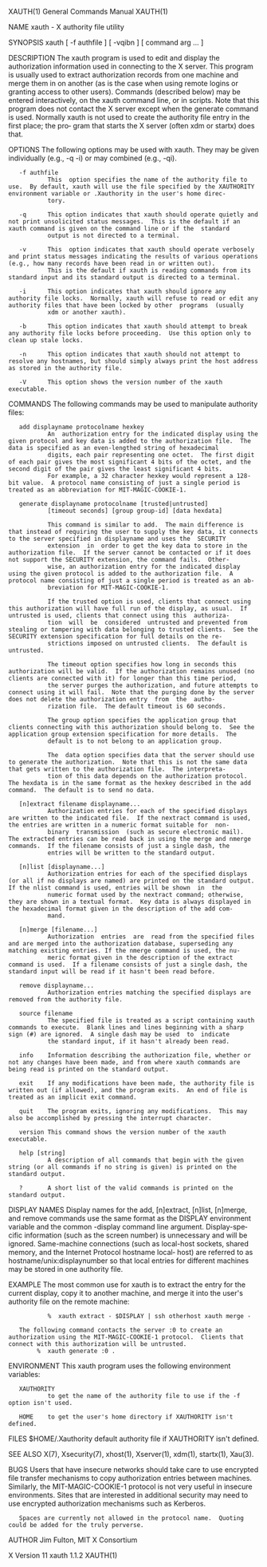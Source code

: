 XAUTH(1)                                                                                  General Commands Manual                                                                                  XAUTH(1)

NAME
       xauth - X authority file utility

SYNOPSIS
       xauth [ -f authfile ] [ -vqibn ] [ command arg ... ]

DESCRIPTION
       The  xauth program is used to edit and display the authorization information used in connecting to the X server.  This program is usually used to extract authorization records from one machine and
       merge them in on another (as is the case when using remote logins or granting access to other users).  Commands (described below) may be entered interactively, on the xauth  command  line,  or  in
       scripts.  Note that this program does not contact the X server except when the generate command is used.  Normally xauth is not used to create the authority file entry in the first place; the pro‐
       gram that starts the X server (often xdm or startx) does that.

OPTIONS
       The following options may be used with xauth.  They may be given individually (e.g., -q -i) or may combined (e.g., -qi).

       -f authfile
               This  option specifies the name of the authority file to use.  By default, xauth will use the file specified by the XAUTHORITY environment variable or .Xauthority in the user's home direc‐
               tory.

       -q      This option indicates that xauth should operate quietly and not print unsolicited status messages.  This is the default if an xauth command is given on the command line or if the  standard
               output is not directed to a terminal.

       -v      This  option indicates that xauth should operate verbosely and print status messages indicating the results of various operations (e.g., how many records have been read in or written out).
               This is the default if xauth is reading commands from its standard input and its standard output is directed to a terminal.

       -i      This option indicates that xauth should ignore any authority file locks.  Normally, xauth will refuse to read or edit any authority files that have been locked by other  programs  (usually
               xdm or another xauth).

       -b      This option indicates that xauth should attempt to break any authority file locks before proceeding.  Use this option only to clean up stale locks.

       -n      This option indicates that xauth should not attempt to resolve any hostnames, but should simply always print the host address as stored in the authority file.

       -V      This option shows the version number of the xauth executable.

COMMANDS
       The following commands may be used to manipulate authority files:

       add displayname protocolname hexkey
               An  authorization entry for the indicated display using the given protocol and key data is added to the authorization file.  The data is specified as an even-lengthed string of hexadecimal
               digits, each pair representing one octet.  The first digit of each pair gives the most significant 4 bits of the octet, and the second digit of the pair gives the least significant 4 bits.
               For example, a 32 character hexkey would represent a 128-bit value.  A protocol name consisting of just a single period is treated as an abbreviation for MIT-MAGIC-COOKIE-1.

       generate displayname protocolname [trusted|untrusted]
               [timeout seconds] [group group-id] [data hexdata]

               This command is similar to add.  The main difference is that instead of requiring the user to supply the key data, it connects to the server specified in displayname and uses the  SECURITY
               extension  in  order to get the key data to store in the authorization file.  If the server cannot be contacted or if it does not support the SECURITY extension, the command fails.  Other‐
               wise, an authorization entry for the indicated display using the given protocol is added to the authorization file.  A protocol name consisting of just a single period is treated as an ab‐
               breviation for MIT-MAGIC-COOKIE-1.

               If the trusted option is used, clients that connect using this authorization will have full run of the display, as usual.  If untrusted is used, clients that connect using this  authoriza‐
               tion  will  be  considered  untrusted and prevented from stealing or tampering with data belonging to trusted clients.  See the SECURITY extension specification for full details on the re‐
               strictions imposed on untrusted clients.  The default is untrusted.

               The timeout option specifies how long in seconds this authorization will be valid.  If the authorization remains unused (no clients are connected with it) for longer than this time period,
               the server purges the authorization, and future attempts to connect using it will fail.  Note that the purging done by the server does not delete the authorization entry  from  the  autho‐
               rization file.  The default timeout is 60 seconds.

               The group option specifies the application group that clients connecting with this authorization should belong to.  See the application group extension specification for more details.  The
               default is to not belong to an application group.

               The  data option specifies data that the server should use to generate the authorization.  Note that this is not the same data that gets written to the authorization file.  The interpreta‐
               tion of this data depends on the authorization protocol.  The hexdata is in the same format as the hexkey described in the add command.  The default is to send no data.

       [n]extract filename displayname...
               Authorization entries for each of the specified displays are written to the indicated file.  If the nextract command is used, the entries are written in a numeric format suitable for  non-
               binary  transmission  (such as secure electronic mail).  The extracted entries can be read back in using the merge and nmerge commands.  If the filename consists of just a single dash, the
               entries will be written to the standard output.

       [n]list [displayname...]
               Authorization entries for each of the specified displays (or all if no displays are named) are printed on the standard output.  If the nlist command is used, entries will be shown  in  the
               numeric format used by the nextract command; otherwise, they are shown in a textual format.  Key data is always displayed in the hexadecimal format given in the description of the add com‐
               mand.

       [n]merge [filename...]
               Authorization  entries  are  read from the specified files and are merged into the authorization database, superseding any matching existing entries. If the nmerge command is used, the nu‐
               meric format given in the description of the extract command is used.  If a filename consists of just a single dash, the standard input will be read if it hasn't been read before.

       remove displayname...
               Authorization entries matching the specified displays are removed from the authority file.

       source filename
               The specified file is treated as a script containing xauth commands to execute.  Blank lines and lines beginning with a sharp sign (#) are ignored.  A single dash may be used  to  indicate
               the standard input, if it hasn't already been read.

       info    Information describing the authorization file, whether or not any changes have been made, and from where xauth commands are being read is printed on the standard output.

       exit    If any modifications have been made, the authority file is written out (if allowed), and the program exits.  An end of file is treated as an implicit exit command.

       quit    The program exits, ignoring any modifications.  This may also be accomplished by pressing the interrupt character.

       version This command shows the version number of the xauth executable.

       help [string]
               A description of all commands that begin with the given string (or all commands if no string is given) is printed on the standard output.

       ?       A short list of the valid commands is printed on the standard output.

DISPLAY NAMES
       Display  names  for the add, [n]extract, [n]list, [n]merge, and remove commands use the same format as the DISPLAY environment variable and the common -display command line argument.  Display-spe‐
       cific information (such as the screen number) is unnecessary and will be ignored.  Same-machine connections (such as local-host sockets, shared memory, and the Internet  Protocol  hostname  local‐
       host) are referred to as hostname/unix:displaynumber so that local entries for different machines may be stored in one authority file.

EXAMPLE
       The most common use for xauth is to extract the entry for the current display, copy it to another machine, and merge it into the user's authority file on the remote machine:

               %  xauth extract - $DISPLAY | ssh otherhost xauth merge -

       The following command contacts the server :0 to create an authorization using the MIT-MAGIC-COOKIE-1 protocol.  Clients that connect with this authorization will be untrusted.
            %  xauth generate :0 .

ENVIRONMENT
       This xauth program uses the following environment variables:

       XAUTHORITY
               to get the name of the authority file to use if the -f option isn't used.

       HOME    to get the user's home directory if XAUTHORITY isn't defined.

FILES
       $HOME/.Xauthority
               default authority file if XAUTHORITY isn't defined.

SEE ALSO
       X(7), Xsecurity(7), xhost(1), Xserver(1), xdm(1), startx(1), Xau(3).

BUGS
       Users that have insecure networks should take care to use encrypted file transfer mechanisms to copy authorization entries between machines.  Similarly, the MIT-MAGIC-COOKIE-1 protocol is not very
       useful in insecure environments.  Sites that are interested in additional security may need to use encrypted authorization mechanisms such as Kerberos.

       Spaces are currently not allowed in the protocol name.  Quoting could be added for the truly perverse.

AUTHOR
       Jim Fulton, MIT X Consortium

X Version 11                                                                                    xauth 1.1.2                                                                                        XAUTH(1)
